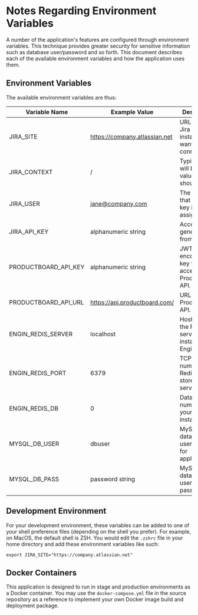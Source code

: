 # Notes Regarding Environment Variables

A number of the application's features are configured through environment variables.  This technique
provides greater security for sensitive information such as database user/password and so forth.
This document describes each of the available environment variables and how the application uses them.

## Environment Variables

The available environment variables are thus:

| Variable Name        | Example Value                 | Description                                             |
|----------------------|-------------------------------|---------------------------------------------------------|
| JIRA_SITE            | https://company.atlassian.net | URL of the Jira server instance you want to connect to. |
| JIRA_CONTEXT         | /                             | Typically this will be the value you should use.        |
| JIRA_USER            | jane@company.com              | The Jira user that the API key is assigned to.          |
| JIRA_API_KEY         | alphanumeric string           | Access key generated from Jira.                         |
| PRODUCTBOARD_API_KEY | alphanumeric string           | JWT encoded API key for accessing ProductBoard API.     |
| PRODUCTBOARD_API_URL | https://api.productboard.com/ | URL of ProductBoard API.                                |
| ENGIN_REDIS_SERVER   | localhost                     | Host name of the Redis server instance for EnginApp.    |
| ENGIN_REDIS_PORT     | 6379                          | TCP port number of Redis data store on server.          |
| ENGIN_REDIS_DB       | 0                             | Database number of your Redis instance.                 |
| MYSQL_DB_USER        | dbuser                        | MySQL database user name for application.               |
| MYSQL_DB_PASS        | password string               | MySQL database user password.                           |

## Development Environment

For your development environment, these variables can be added to one of your shell preference files (depending
on the shell you prefer).  For example, on MacOS, the default shell is ZSH.  You would edit the `.zshrc` file in your
home directory and add these environment variables like such:

    export JIRA_SITE="https://company.atlassian.net"

## Docker Containers

This application is designed to run in stage and production environments as a Docker container.  You may use the
`docker-compose.yml` file in the source repository as a reference to implement your own Docker image build and
deployment package.